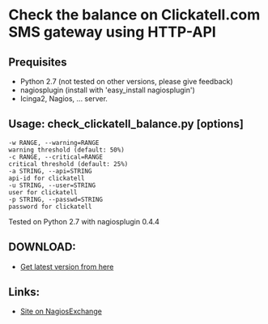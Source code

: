 # Check the balance on Clickatell.com SMS gateway using HTTP-API

## Prequisites

* Python 2.7 (not tested on other versions, please give feedback)
* nagiosplugin (install with 'easy_install nagiosplugin')
* Icinga2, Nagios, ... server.

## Usage: check_clickatell_balance.py [options] 

```
-w RANGE, --warning=RANGE 
warning threshold (default: 50%) 
-c RANGE, --critical=RANGE 
critical threshold (default: 25%) 
-a STRING, --api=STRING 
api-id for clickatell 
-u STRING, --user=STRING 
user for clickatell 
-p STRING, --passwd=STRING 
password for clickatell 
```

Tested on Python 2.7 with nagiosplugin 0.4.4

## DOWNLOAD: 

* [Get latest version from here](https://raw.githubusercontent.com/LaggAt/LaggAt-Nagioschecks/master/src/check_clickatell_balance.py)

## Links:

* [Site on NagiosExchange](https://exchange.nagios.org/directory/Addons/Active-Checks/check_clickatell_balance)

